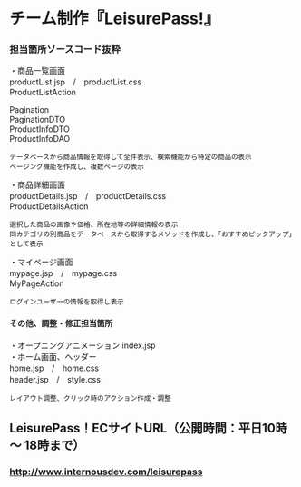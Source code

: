 # チーム制作『LeisurePass!』
### 担当箇所ソースコード抜粋  

・商品一覧画面  
  productList.jsp　/　productList.css  
  ProductListAction  
    
  Pagination  
  PaginationDTO  
  ProductInfoDTO  
  ProductInfoDAO  
    
    データベースから商品情報を取得して全件表示、検索機能から特定の商品の表示  
    ページング機能を作成し、複数ページの表示  
    
・商品詳細画面  
  productDetails.jsp　/　productDetails.css  
  ProductDetailsAction  
    
    選択した商品の画像や価格、所在地等の詳細情報の表示  
    同カテゴリの別商品をデータベースから取得するメソッドを作成し、「おすすめピックアップ」として表示  
    
・マイページ画面  
  mypage.jsp　/　mypage.css  
  MyPageAction  
    
    ログインユーザーの情報を取得し表示  
    
#### その他、調整・修正担当箇所  

・オープニングアニメーション
  index.jsp  
・ホーム画面、ヘッダー  
  home.jsp　/　home.css  
  header.jsp　/　style.css  
    
    レイアウト調整、クリック時のアクション作成・調整
    



## LeisurePass！ECサイトURL（公開時間：平日10時 ～ 18時まで）
### http://www.internousdev.com/leisurepass
